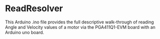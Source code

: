 # ReadResolver
This Arduino .ino file provides the full descriptive walk-through of reading Angle and Velocity values of a motor via the PGA411Q1-EVM board with an Arduino uno board. 
